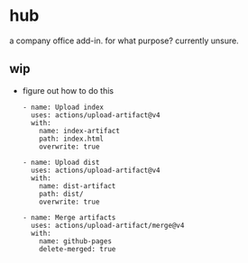# hub
a company office add-in.
for what purpose?
currently unsure.
## wip
- figure out how to do this

      - name: Upload index
        uses: actions/upload-artifact@v4
        with: 
          name: index-artifact
          path: index.html
          overwrite: true

      - name: Upload dist
        uses: actions/upload-artifact@v4
        with:
          name: dist-artifact
          path: dist/
          overwrite: true

      - name: Merge artifacts
        uses: actions/upload-artifact/merge@v4
        with:
          name: github-pages
          delete-merged: true